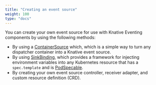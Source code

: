 ```yaml
---
title: "Creating an event source"
weight: 100
type: "docs"
---
```


You can create your own event source for use with Knative Eventing components by using the following methods:

- By using a [ContainerSource](../containersource) which, which is a simple way to turn any dispatcher container into a Knative event source.
- By using [SinkBinding](../sinkbinding), which provides a framework for injecting environment variables into any Kubernetes resource that has a `spec.template` and is [PodSpecable](https://pkg.go.dev/knative.dev/pkg/apis/duck/v1#PodSpecable).
- By creating your own event source controller, receiver adapter, and custom resource definition (CRD).
